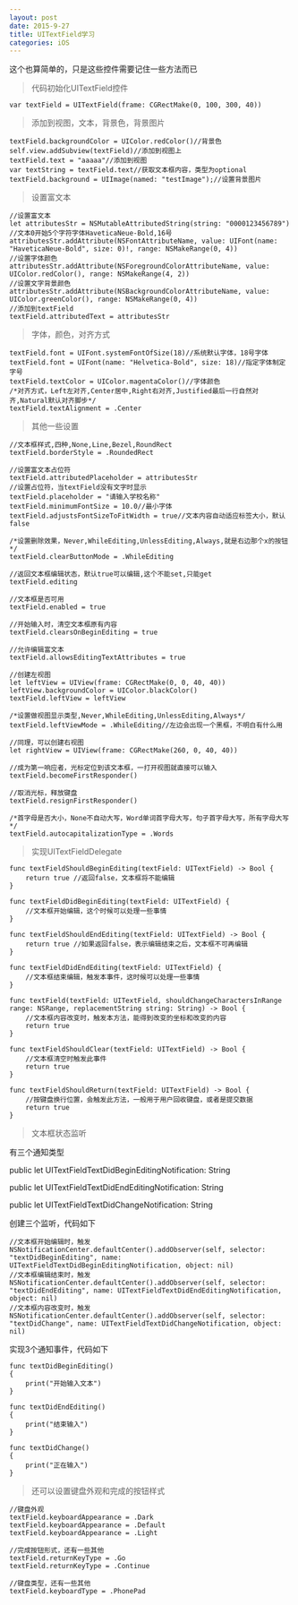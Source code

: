 ```yaml
---
layout: post
date: 2015-9-27
title: UITextField学习
categories: iOS
---
```


这个也算简单的，只是这些控件需要记住一些方法而已

>代码初始化UITextField控件

	var textField = UITextField(frame: CGRectMake(0, 100, 300, 40))
	
>添加到视图，文本，背景色，背景图片
	
	textField.backgroundColor = UIColor.redColor()//背景色
	self.view.addSubview(textField)//添加到视图上
	textField.text = "aaaaa"//添加到视图
	var textString = textField.text//获取文本框内容，类型为optional
	textField.background = UIImage(named: "testImage");//设置背景图片
	
>设置富文本

	//设置富文本
	let attributesStr = NSMutableAttributedString(string: "0000123456789")
	//文本0开始5个字符字体HaveticaNeue-Bold,16号
	attributesStr.addAttribute(NSFontAttributeName, value: UIFont(name: "HaveticaNeue-Bold", size: 0)!, range: NSMakeRange(0, 4))
	//设置字体颜色
	attributesStr.addAttribute(NSForegroundColorAttributeName, value: UIColor.redColor(), range: NSMakeRange(4, 2))
	//设置文字背景颜色
	attributesStr.addAttribute(NSBackgroundColorAttributeName, value: UIColor.greenColor(), range: NSMakeRange(0, 4))
	//添加到textField
	textField.attributedText = attributesStr

>字体，颜色，对齐方式

	textField.font = UIFont.systemFontOfSize(18)//系统默认字体，18号字体
	textField.font = UIFont(name: "Helvetica-Bold", size: 18)//指定字体制定字号
	textField.textColor = UIColor.magentaColor()//字体颜色
	/*对齐方式，Left左对齐,Center居中,Right右对齐,Justified最后一行自然对齐,Natural默认对齐脚步*/
	textField.textAlignment = .Center
	
>其他一些设置

	//文本框样式,四种,None,Line,Bezel,RoundRect
	textField.borderStyle = .RoundedRect
	
	//设置富文本占位符
	textField.attributedPlaceholder = attributesStr
	//设置占位符，当textField没有文字时显示
	textField.placeholder = "请输入学校名称"	
	textField.minimumFontSize = 10.0//最小字体
	textField.adjustsFontSizeToFitWidth = true//文本内容自动适应标签大小，默认false
	
	/*设置删除效果，Never,WhileEditing,UnlessEditing,Always,就是右边那个x的按钮*/
	textField.clearButtonMode = .WhileEditing
	
	//返回文本框编辑状态，默认true可以编辑,这个不能set,只能get
	textField.editing
	
	//文本框是否可用
	textField.enabled = true
	
	//开始输入时，清空文本框原有内容
	textField.clearsOnBeginEditing = true
	
	//允许编辑富文本
	textField.allowsEditingTextAttributes = true

	//创建左视图
	let leftView = UIView(frame: CGRectMake(0, 0, 40, 40))
	leftView.backgroundColor = UIColor.blackColor()
	textField.leftView = leftView
	
	/*设置做视图显示类型,Never,WhileEditing,UnlessEditing,Always*/
	textField.leftViewMode = .WhileEditing//左边会出现一个黑框，不明白有什么用
	
	//同理，可以创建右视图
	let rightView = UIView(frame: CGRectMake(260, 0, 40, 40))
	
	//成为第一响应者，光标定位到该文本框，一打开视图就直接可以输入
	textField.becomeFirstResponder()
	
	//取消光标，释放键盘
	textField.resignFirstResponder()
	
	/*首字母是否大小，None不自动大写，Word单词首字母大写，句子首字母大写，所有字母大写*/
	textField.autocapitalizationType = .Words
	
>实现UITextFieldDelegate
	
	func textFieldShouldBeginEditing(textField: UITextField) -> Bool {
		return true //返回false，文本框将不能编辑
	}
	
	func textFieldDidBeginEditing(textField: UITextField) {
		//文本框开始编辑，这个时候可以处理一些事情
	}
	
	func textFieldShouldEndEditing(textField: UITextField) -> Bool {
		return true //如果返回false，表示编辑结束之后，文本框不可再编辑
	}
	
	func textFieldDidEndEditing(textField: UITextField) {
		//文本框结束编辑，触发本事件，这时候可以处理一些事情
	}
	
	func textField(textField: UITextField, shouldChangeCharactersInRange range: NSRange, replacementString string: String) -> Bool {
		//文本框内容改变时，触发本方法，能得到改变的坐标和改变的内容
		return true
	}
	
	func textFieldShouldClear(textField: UITextField) -> Bool {
		//文本框清空时触发此事件
		return true
	}
	
	func textFieldShouldReturn(textField: UITextField) -> Bool {
		//按键盘换行位置，会触发此方法，一般用于用户回收键盘，或者是提交数据
		return true
	}

>文本框状态监听

有三个通知类型

public let UITextFieldTextDidBeginEditingNotification: String

public let UITextFieldTextDidEndEditingNotification: String

public let UITextFieldTextDidChangeNotification: String

创建三个监听，代码如下

	//文本框开始编辑时，触发
	NSNotificationCenter.defaultCenter().addObserver(self, selector: "textDidBeginEditing", name: UITextFieldTextDidBeginEditingNotification, object: nil)
	//文本框编辑结束时，触发
	NSNotificationCenter.defaultCenter().addObserver(self, selector: "textDidEndEditing", name: UITextFieldTextDidEndEditingNotification, object: nil)
	//文本框内容改变时，触发
	NSNotificationCenter.defaultCenter().addObserver(self, selector: "textDidChange", name: UITextFieldTextDidChangeNotification, object: nil)

实现3个通知事件，代码如下

	func textDidBeginEditing()
	{
	    print("开始输入文本")
	}
	
	func textDidEndEditing()
	{
	    print("结束输入")
	}
	
	func textDidChange()
	{
	    print("正在输入")
	}
	
>还可以设置键盘外观和完成的按钮样式

	//键盘外观
	textField.keyboardAppearance = .Dark
	textField.keyboardAppearance = .Default
	textField.keyboardAppearance = .Light
	
	//完成按钮形式，还有一些其他
	textField.returnKeyType = .Go
	textField.returnKeyType = .Continue
	
	//键盘类型，还有一些其他
	textField.keyboardType = .PhonePad